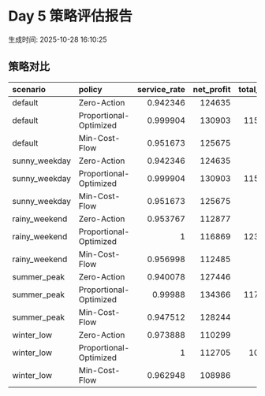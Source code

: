 # Day 5 策略评估报告

生成时间: 2025-10-28 16:10:25

## 策略对比

| scenario      | policy                 |   service_rate |   net_profit |   total_cost |
|:--------------|:-----------------------|---------------:|-------------:|-------------:|
| default       | Zero-Action            |       0.942346 |       124635 |         0    |
| default       | Proportional-Optimized |       0.999904 |       130903 |      1152.22 |
| default       | Min-Cost-Flow          |       0.951673 |       125675 |         0    |
| sunny_weekday | Zero-Action            |       0.942346 |       124635 |         0    |
| sunny_weekday | Proportional-Optimized |       0.999904 |       130903 |      1152.22 |
| sunny_weekday | Min-Cost-Flow          |       0.951673 |       125675 |         0    |
| rainy_weekend | Zero-Action            |       0.953767 |       112877 |         0    |
| rainy_weekend | Proportional-Optimized |       1        |       116869 |      1231.23 |
| rainy_weekend | Min-Cost-Flow          |       0.956998 |       112485 |         0    |
| summer_peak   | Zero-Action            |       0.940078 |       127446 |         0    |
| summer_peak   | Proportional-Optimized |       0.99988  |       134366 |      1173.68 |
| summer_peak   | Min-Cost-Flow          |       0.947512 |       128244 |         0    |
| winter_low    | Zero-Action            |       0.973888 |       110299 |         0    |
| winter_low    | Proportional-Optimized |       1        |       112705 |      1025.6  |
| winter_low    | Min-Cost-Flow          |       0.962948 |       108986 |         0    |